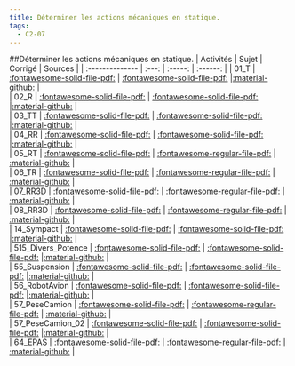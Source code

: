 ```yaml
---
title: Déterminer les actions mécaniques en statique. 
tags:
  - C2-07
---
```

[comment]: <> (Généré automatiquement par make_all_activitess.py, creation_fichiers_activites)

##Déterminer les actions mécaniques en statique. 
| Activités | Sujet | Corrigé | Sources  | 
| :-------------- | :---: | :-----: | :------: | 
| 01_T | [:fontawesome-solid-file-pdf:](http://xpessoles-cpge.fr/pdf/C2_07_01_T_Sujet.pdf) | [:fontawesome-solid-file-pdf:](http://xpessoles-cpge.fr/pdf/C2_07_01_T_Corrige.pdf) |[:material-github:](https://github.com/xpessoles/ExercicesCompetences/tree/main/C2_MettreEnOeuvreDemarche/C2_07_PFS/01_T) |  
| 02_R | [:fontawesome-solid-file-pdf:](http://xpessoles-cpge.fr/pdf/C2_07_02_R_Sujet.pdf) | [:fontawesome-solid-file-pdf:](http://xpessoles-cpge.fr/pdf/C2_07_02_R_Corrige.pdf) |[:material-github:](https://github.com/xpessoles/ExercicesCompetences/tree/main/C2_MettreEnOeuvreDemarche/C2_07_PFS/02_R) |  
| 03_TT | [:fontawesome-solid-file-pdf:](http://xpessoles-cpge.fr/pdf/C2_07_03_TT_Sujet.pdf) | [:fontawesome-solid-file-pdf:](http://xpessoles-cpge.fr/pdf/C2_07_03_TT_Corrige.pdf) |[:material-github:](https://github.com/xpessoles/ExercicesCompetences/tree/main/C2_MettreEnOeuvreDemarche/C2_07_PFS/03_TT) |  
| 04_RR | [:fontawesome-solid-file-pdf:](http://xpessoles-cpge.fr/pdf/C2_07_04_RR_Sujet.pdf) | [:fontawesome-solid-file-pdf:](http://xpessoles-cpge.fr/pdf/C2_07_04_RR_Corrige.pdf) |[:material-github:](https://github.com/xpessoles/ExercicesCompetences/tree/main/C2_MettreEnOeuvreDemarche/C2_07_PFS/04_RR) |  
| 05_RT | [:fontawesome-solid-file-pdf:](http://xpessoles-cpge.fr/pdf/C2_07_05_RT_Sujet.pdf) | [:fontawesome-regular-file-pdf:](http://xpessoles-cpge.fr/pdf/C2_07_05_RT_Corrige.pdf) | [:material-github:](https://github.com/xpessoles/ExercicesCompetences/tree/main/C2_MettreEnOeuvreDemarche/C2_07_PFS/05_RT) |  
| 06_TR | [:fontawesome-solid-file-pdf:](http://xpessoles-cpge.fr/pdf/C2_07_06_TR_Sujet.pdf) | [:fontawesome-regular-file-pdf:](http://xpessoles-cpge.fr/pdf/C2_07_06_TR_Corrige.pdf) | [:material-github:](https://github.com/xpessoles/ExercicesCompetences/tree/main/C2_MettreEnOeuvreDemarche/C2_07_PFS/06_TR) |  
| 07_RR3D | [:fontawesome-solid-file-pdf:](http://xpessoles-cpge.fr/pdf/C2_07_07_RR3D_Sujet.pdf) | [:fontawesome-regular-file-pdf:](http://xpessoles-cpge.fr/pdf/C2_07_07_RR3D_Corrige.pdf) | [:material-github:](https://github.com/xpessoles/ExercicesCompetences/tree/main/C2_MettreEnOeuvreDemarche/C2_07_PFS/07_RR3D) |  
| 08_RR3D | [:fontawesome-solid-file-pdf:](http://xpessoles-cpge.fr/pdf/C2_07_08_RR3D_Sujet.pdf) | [:fontawesome-regular-file-pdf:](http://xpessoles-cpge.fr/pdf/C2_07_08_RR3D_Corrige.pdf) | [:material-github:](https://github.com/xpessoles/ExercicesCompetences/tree/main/C2_MettreEnOeuvreDemarche/C2_07_PFS/08_RR3D) |  
| 14_Sympact | [:fontawesome-solid-file-pdf:](http://xpessoles-cpge.fr/pdf/C2_07_14_Sympact_Sujet.pdf) | [:fontawesome-solid-file-pdf:](http://xpessoles-cpge.fr/pdf/C2_07_14_Sympact_Corrige.pdf) |[:material-github:](https://github.com/xpessoles/ExercicesCompetences/tree/main/C2_MettreEnOeuvreDemarche/C2_07_PFS/14_Sympact) |  
| 515_Divers_Potence | [:fontawesome-solid-file-pdf:](http://xpessoles-cpge.fr/pdf/C2_07_515_Divers_Potence_Sujet.pdf) | [:fontawesome-solid-file-pdf:](http://xpessoles-cpge.fr/pdf/C2_07_515_Divers_Potence_Corrige.pdf) |[:material-github:](https://github.com/xpessoles/ExercicesCompetences/tree/main/C2_MettreEnOeuvreDemarche/C2_07_PFS/515_Divers_Potence) |  
| 55_Suspension | [:fontawesome-solid-file-pdf:](http://xpessoles-cpge.fr/pdf/C2_07_55_Suspension_Sujet.pdf) | [:fontawesome-solid-file-pdf:](http://xpessoles-cpge.fr/pdf/C2_07_55_Suspension_Corrige.pdf) |[:material-github:](https://github.com/xpessoles/ExercicesCompetences/tree/main/C2_MettreEnOeuvreDemarche/C2_07_PFS/55_Suspension) |  
| 56_RobotAvion | [:fontawesome-solid-file-pdf:](http://xpessoles-cpge.fr/pdf/C2_07_56_RobotAvion_Sujet.pdf) | [:fontawesome-solid-file-pdf:](http://xpessoles-cpge.fr/pdf/C2_07_56_RobotAvion_Corrige.pdf) |[:material-github:](https://github.com/xpessoles/ExercicesCompetences/tree/main/C2_MettreEnOeuvreDemarche/C2_07_PFS/56_RobotAvion) |  
| 57_PeseCamion | [:fontawesome-solid-file-pdf:](http://xpessoles-cpge.fr/pdf/C2_07_57_PeseCamion_Sujet.pdf) | [:fontawesome-regular-file-pdf:](http://xpessoles-cpge.fr/pdf/C2_07_57_PeseCamion_Corrige.pdf) | [:material-github:](https://github.com/xpessoles/ExercicesCompetences/tree/main/C2_MettreEnOeuvreDemarche/C2_07_PFS/57_PeseCamion) |  
| 57_PeseCamion_02 | [:fontawesome-solid-file-pdf:](http://xpessoles-cpge.fr/pdf/C2_07_57_PeseCamion_02_Sujet.pdf) | [:fontawesome-solid-file-pdf:](http://xpessoles-cpge.fr/pdf/C2_07_57_PeseCamion_02_Corrige.pdf) |[:material-github:](https://github.com/xpessoles/ExercicesCompetences/tree/main/C2_MettreEnOeuvreDemarche/C2_07_PFS/57_PeseCamion_02) |  
| 64_EPAS | [:fontawesome-solid-file-pdf:](http://xpessoles-cpge.fr/pdf/C2_07_64_EPAS_Sujet.pdf) | [:fontawesome-regular-file-pdf:](http://xpessoles-cpge.fr/pdf/C2_07_64_EPAS_Corrige.pdf) | [:material-github:](https://github.com/xpessoles/ExercicesCompetences/tree/main/C2_MettreEnOeuvreDemarche/C2_07_PFS/64_EPAS) |  

